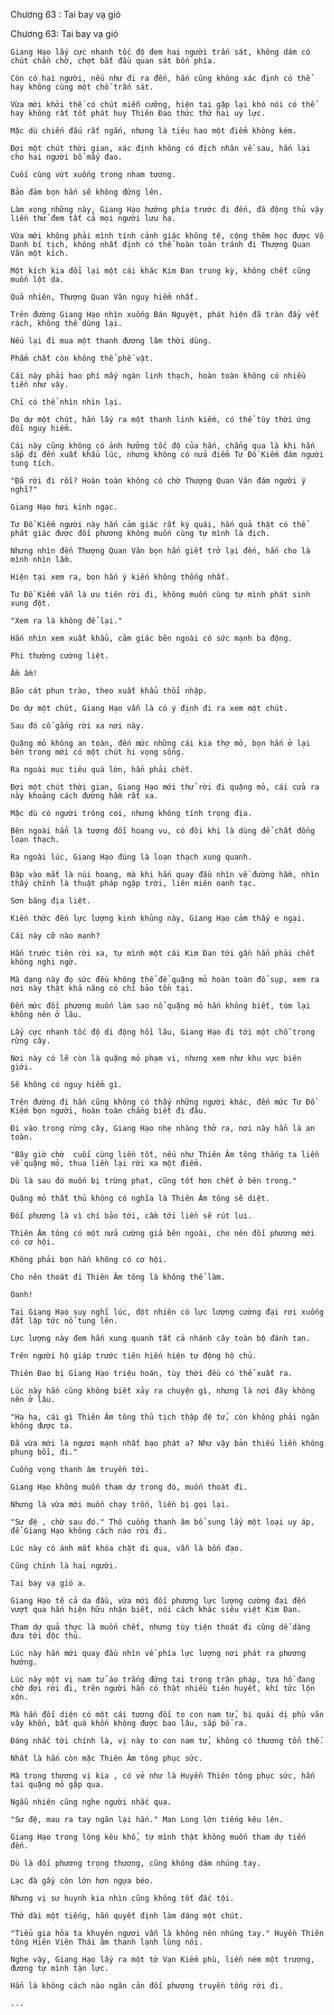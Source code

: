 




Chương 63 : Tai bay vạ gió


Chương 63: Tai bay vạ gió

	Giang Hạo lấy cực nhanh tốc độ đem hai người trấn sát, không dám có chút chần chờ, chợt bắt đầu quan sát bốn phía.

	Còn có hai người, nếu như đi ra đến, hắn cũng không xác định có thể hay không cùng một chỗ trấn sát.

	Vừa mới khởi thế có chút miễn cưỡng, hiện tại gặp lại khó nói có thể hay không rất tốt phát huy Thiên Đao thức thứ hai uy lực.

	Mặc dù chiến đấu rất ngắn, nhưng là tiêu hao một điểm không kém.

	Đợi một chút thời gian, xác định không có địch nhân về sau, hắn lại cho hai người bổ mấy đao.

	Cuối cùng vứt xuống trong nham tương.

	Bảo đảm bọn hắn sẽ không đứng lên.

	Làm xong những này, Giang Hạo hướng phía trước đi đến, đã động thủ vậy liền thử đem tất cả mọi người lưu hạ.

	Vừa mới không phải mình tính cảnh giác không tệ, cộng thêm học được Vô Danh bí tịch, không nhất định có thể hoàn toàn tránh đi Thượng Quan Văn một kích.

	Một kích kia đổi lại một cái khác Kim Đan trung kỳ, không chết cũng muốn lột da.

	Quả nhiên, Thượng Quan Văn nguy hiểm nhất.

	Trên đường Giang Hạo nhìn xuống Bán Nguyệt, phát hiện đã tràn đầy vết rách, không thể dùng lại.

	Nếu lại đi mua một thanh đương lâm thời dùng.

	Phẩm chất còn không thể phế vật.

	Cái này phải hao phí mấy ngàn linh thạch, hoàn toàn không có nhiều tiền như vậy.

	Chỉ có thể nhìn nhìn lại.

	Do dự một chút, hắn lấy ra một thanh linh kiếm, có thể tùy thời ứng đối nguy hiểm.

	Cái này cũng không có ảnh hưởng tốc độ của hắn, chẳng qua là khi hắn sắp đi đến xuất khẩu lúc, nhưng không có nửa điểm Tư Đồ Kiếm đám người tung tích.

	"Đã rời đi rồi? Hoàn toàn không có chờ Thượng Quan Văn đám người ý nghĩ?"

	Giang Hạo hơi kinh ngạc.

	Tư Đồ Kiếm người này hắn cảm giác rất kỳ quái, hắn quả thật có thể phát giác được đối phương không muốn cùng tự mình là địch.

	Nhưng nhìn đến Thượng Quan Văn bọn hắn giết trở lại đến, hắn cho là mình nhìn lầm.

	Hiện tại xem ra, bọn hắn ý kiến không thống nhất.

	Tư Đồ Kiếm vẫn là ưu tiên rời đi, không muốn cùng tự mình phát sinh xung đột.

	"Xem ra là không để lại."

	Hắn nhìn xem xuất khẩu, cảm giác bên ngoài có sức mạnh ba động.

	Phi thường cường liệt.

	Ầm ầm!

	Bão cát phun trào, theo xuất khẩu thổi nhập.

	Do dự một chút, Giang Hạo vẫn là có ý định đi ra xem một chút.

	Sau đó cố gắng rời xa nơi này.

	Quặng mỏ không an toàn, đến mức những cái kia thợ mỏ, bọn hắn ở lại bên trong mới có một chút hi vọng sống.

	Ra ngoài mục tiêu quá lớn, hẳn phải chết.

	Đợi một chút thời gian, Giang Hạo mới thử rời đi quặng mỏ, cái cửa ra này khoảng cách đường hầm rất xa.

	Mặc dù có người trông coi, nhưng không tính trọng địa.

	Bên ngoài hẳn là tương đối hoang vu, có đôi khi là dùng để chất đống loạn thạch.

	Ra ngoài lúc, Giang Hạo đúng là loạn thạch xung quanh.

	Đập vào mắt là núi hoang, mà khi hắn quay đầu nhìn về đường hầm, nhìn thấy chính là thuật pháp ngập trời, liên miên oanh tạc.

	Sơn băng địa liệt.

	Kiến thức đến lực lượng kinh khủng này, Giang Hạo cảm thấy e ngại.

	Cái này cỡ nào mạnh?

	Hắn trước tiên rời xa, tự mình một cái Kim Đan tới gần hẳn phải chết không nghi ngờ.

	Mà dạng này đọ sức đều không thể để quặng mỏ hoàn toàn đổ sụp, xem ra nơi này thật khả năng có chí bảo tồn tại.

	Đến mức đối phương muốn làm sao nổ quặng mỏ hắn không biết, tóm lại không nên ở lâu.

	Lấy cực nhanh tốc độ di động hồi lâu, Giang Hạo đi tới một chỗ trong rừng cây.

	Nơi này có lẽ còn là quặng mỏ phạm vi, nhưng xem như khu vực biên giới.

	Sẽ không có nguy hiểm gì.

	Trên đường đi hắn cũng không có thấy những người khác, đến mức Tư Đồ Kiếm bọn người, hoàn toàn chẳng biết đi đâu.

	Đi vào trong rừng cây, Giang Hạo nhẹ nhàng thở ra, nơi này hẳn là an toàn.

	"Bây giờ chờ  cuối cùng liền tốt, nếu như Thiên Âm tông thắng ta liền về quặng mỏ, thua liền lại rời xa một điểm.

	Dù là sau đó muốn bị trừng phạt, cũng tốt hơn chết ở bên trong."

	Quặng mỏ thất thủ không có nghĩa là Thiên Âm tông sẽ diệt.

	Đối phương là vì chí bảo tới, cầm tới liền sẽ rút lui.

	Thiên Âm tông có một nửa cường giả bên ngoài, cho nên đối phương mới có cơ hội.

	Không phải bọn hắn không có cơ hội.

	Cho nên thoát đi Thiên Âm tông là không thể làm.

	Oanh!

	Tại Giang Hạo suy nghĩ lúc, đột nhiên có lực lượng cường đại rơi xuống đất lập tức nổ tung lên.

	Lực lượng này đem hắn xung quanh tất cả nhánh cây toàn bộ đánh tan.

	Trên người hộ giáp trước tiên hiển hiện tự động hộ chủ.

	Thiên Đao bị Giang Hạo triệu hoán, tùy thời đều có thể xuất ra.

	Lúc này hắn cũng không biết xảy ra chuyện gì, nhưng là nơi đây không nên ở lâu.

	"Ha ha, cái gì Thiên Âm tông thủ tịch thập đệ tử, còn không phải ngăn không được ta.

	Đã vừa mới là ngươi mạnh nhất bạo phát a? Như vậy bản thiếu liền không phụng bồi, đi."

	Cuồng vọng thanh âm truyền tới.

	Giang Hạo không muốn tham dự trong đó, muốn thoát đi.

	Nhưng là vừa mới muốn chạy trốn, liền bị gọi lại.

	"Sư đệ , chờ sau đó." Thô cuồng thanh âm bổ sung lấy một loại uy áp, để Giang Hạo không cách nào rời đi.

	Lúc này có ánh mắt khóa chặt đi qua, vẫn là bốn đạo.

	Cũng chính là hai người.

	Tai bay vạ gió a.

	Giang Hạo tê cả da đầu, vừa mới đối phương lực lượng cường đại đến vượt qua hắn hiện hữu nhận biết, nói cách khác siêu việt Kim Đan.

	Tham dự quả thực là muốn chết, nhưng tùy tiện thoát đi cũng dễ dàng đưa tới độc thủ.

	Lúc này hắn mới quay đầu nhìn về phía lực lượng nơi phát ra phương hướng.

	Lúc này một vị nam tử áo trắng đứng tại trong trận pháp, tựa hồ đang chờ đợi rời đi, trên người hắn có thật nhiều tiên huyết, khí tức lộn xộn.

	Mà hắn đối diện có một cái tương đối to con nam tử, bị quái dị phù văn vây khốn, bất quá khốn không được bao lâu, sắp bổ ra.

	Đáng nhắc tới chính là, vị này to con nam tử, không có thương tổn thế.

	Nhất là hắn còn mặc Thiên Âm tông phục sức.

	Mà trọng thương vị kia , có vẻ như là Huyền Thiên tông phục sức, hắn tại quặng mỏ gặp qua.

	Ngẫu nhiên cũng nghe người nhắc qua.

	"Sư đệ, mau ra tay ngăn lại hắn." Man Long lớn tiếng kêu lên.

	Giang Hạo trong lòng kêu khổ, tự mình thật không muốn tham dự tiến đến.

	Dù là đối phương trọng thương, cũng không dám nhúng tay.

	Lạc đà gầy còn lớn hơn ngựa béo.

	Nhưng vị sư huynh kia nhìn cũng không tốt đắc tội.

	Thở dài một tiếng, hắn quyết định làm dáng một chút.

	"Tiểu gia hỏa ta khuyên ngươi vẫn là không nên nhúng tay." Huyền Thiên tông Hiên Viên Thái âm thanh lạnh lùng nói.

	Nghe vậy, Giang Hạo lấy ra một tờ Vạn Kiếm phù, liền ném một trương, đương tự mình tận lực.

	Hẳn là không cách nào ngăn cản đối phương truyền tống rời đi.

	...




